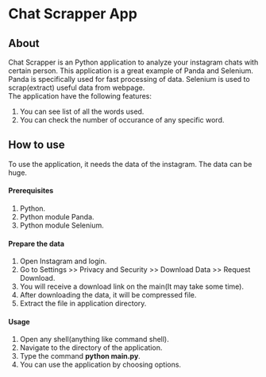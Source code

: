 # Chat Scrapper App

## About
Chat Scrapper is an Python application to analyze your instagram chats with certain person. This application is a great example of Panda and Selenium.
Panda is specifically used for fast processing of data. Selenium is used to scrap(extract) useful data from webpage.  
The application have the following features:
1. You can see list of all the words used.
2. You can check the number of occurance of any specific word.

## How to use
To use the application, it needs the data of the instagram. The data can be huge.

#### Prerequisites 
1. Python.
2. Python module Panda.
3. Python module Selenium.

#### Prepare the data
1. Open Instagram and login.
2. Go to Settings >> Privacy and Security >> Download Data >> Request Download.
3. You will receive a download link on the main(It may take some time).
4. After downloading the data, it will be compressed file.
5. Extract the file in application directory.

#### Usage
1. Open any shell(anything like command shell).
2. Navigate to the directory of the application.
3. Type the command **python main.py**.
4. You can use the application by choosing options.
